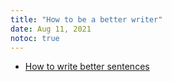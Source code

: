 ```yaml
---
title: "How to be a better writer"
date: Aug 11, 2021
notoc: true
---
```


- [How to write better sentences](notes/writing/write-better-sentences.md)


